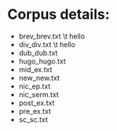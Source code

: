 # Corpus details:

- brev_brev.txt \t  hello
- div_div.txt \t  hello
- dub_dub.txt
- hugo_hugo.txt
- mid_ex.txt
- new_new.txt
- nic_ep.txt 
- nic_serm.txt
- post_ex.txt
- pre_ex.txt
- sc_sc.txt
